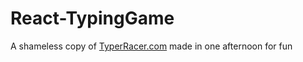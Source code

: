 # React-TypingGame

A shameless copy of [TyperRacer.com](https://play.typeracer.com) made in one afternoon for fun

